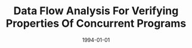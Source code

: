 ---
title: "Data Flow Analysis For Verifying Properties Of Concurrent Programs"
date: 1994-01-01
venue: "SIGSOFT '94, Proceedings of the Second ACM SIGSOFT Symposium on Foundations of Software Engineering, New Orleans, Louisiana, USA, December 6-9, 1994"
paperurl: https://doi.org/10.1145/193173.195295
authors: "Matthew B Dwyer and Lori A Clarke"
awards: ""
---